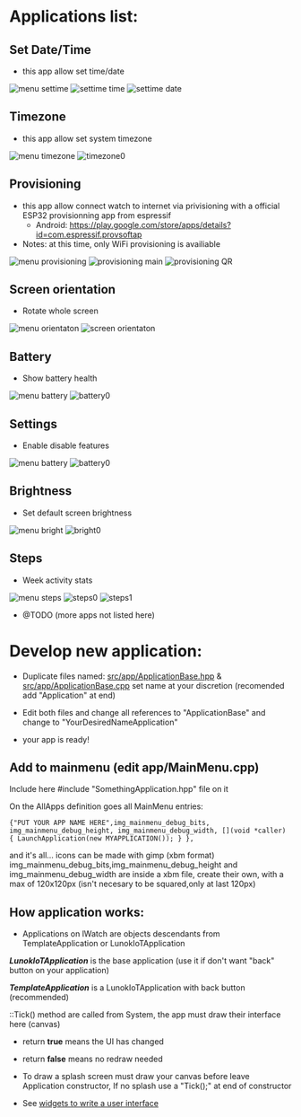 # Applications list:

## Set Date/Time
 * this app allow set time/date

![menu settime](../../doc/img_menu_settime.png)
![settime time](../../doc/img_settime_0.png)
![settime date](../../doc/img_settime_1.png)

## Timezone
 * this app allow set system timezone

![menu timezone](../../doc/img_menu_timezone.png)
![timezone0](../../doc/img_timezone0.png)

## Provisioning
 * this app allow connect watch to internet via privisioning with a official ESP32 provisionning app from espressif
   * Android: https://play.google.com/store/apps/details?id=com.espressif.provsoftap 
 * Notes: at this time, only WiFi provisioning is availiable

![menu provisioning](../../doc/mainmenu_provisioning.png)
![provisioning main](../../doc/img_provisioning0.png)
![provisioning QR](../../doc/img_provisioning1.png)

## Screen orientation
 * Rotate whole screen

![menu orientaton](../../doc/img_menu_screenrotation.png)
![screen orientaton](../../doc/img_screenrotation0.png)

## Battery
 * Show battery health

![menu battery](../../doc/img_menu_battery.png)
![battery0](../../doc/battery.png)


## Settings
 * Enable disable features

![menu battery](../../doc/img_menu_settings.png)
![battery0](../../doc/img_settings0.png)

## Brightness
 * Set default screen brightness

![menu bright](../../doc/img_mainmenu_brightness.png)
![bright0](../../doc/img_bright0.png)


## Steps
 * Week activity stats 

![menu steps](../../doc/img_mainmenu_steps.png)
![steps0](../../doc/img_steps0.png)
![steps1](../../doc/img_steps1.png)

* @TODO (more apps not listed here)

# Develop new application:

 * Duplicate files named:
  [src/app/ApplicationBase.hpp](ApplicationBase.hpp) & [src/app/ApplicationBase.cpp](ApplicationBase.cpp) set name at your discretion (recomended add "Application" at end)

 * Edit both files and change all references to "ApplicationBase" and change to "YourDesiredNameApplication"

 * your app is ready!
 
 ## Add to mainmenu (edit app/MainMenu.cpp)

 Include here #include "SomethingApplication.hpp" file on it

On the AllApps definition goes all MainMenu entries:

```{"PUT YOUR APP NAME HERE",img_mainmenu_debug_bits, img_mainmenu_debug_height, img_mainmenu_debug_width, [](void *caller) { LaunchApplication(new MYAPPLICATION()); } },```

and it's all... icons can be made with gimp (xbm format) img_mainmenu_debug_bits,img_mainmenu_debug_height and img_mainmenu_debug_width are inside a xbm file, create their own, with a max of 120x120px (isn't necesary to be squared,only at last 120px)

## How application works:

 * Applications on lWatch are objects descendants from TemplateApplication or LunokIoTApplication

 ***LunokIoTApplication*** is the base application (use it if don't want "back" button on your application)

 ***TemplateApplication*** is a LunokIoTApplication with back button (recommended)

::Tick() method are called from System, the app must draw their interface here (canvas)
  * return **true** means the UI has changed
  * return **false** means no redraw needed

 * To draw a splash screen must draw your canvas before leave Application constructor, If no splash use a "Tick();" at end of constructor

 * See [widgets to write a user interface](../UI/widgets/README.md)
